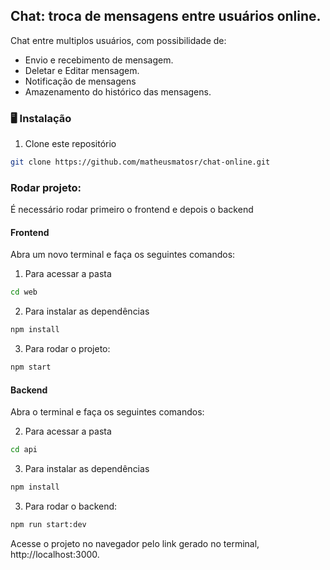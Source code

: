 ## Chat: troca de mensagens entre usuários online.

Chat entre multiplos usuários, com possibilidade de:
- Envio e recebimento de mensagem.
- Deletar e Editar mensagem.
- Notificação de mensagens
- Amazenamento do histórico das mensagens.


### 🖥️ Instalação

1. Clone este repositório
```bash
git clone https://github.com/matheusmatosr/chat-online.git
```

### Rodar projeto:

É necessário rodar primeiro o frontend e depois o backend

#### Frontend

Abra um novo terminal e faça os seguintes comandos:

1. Para acessar a pasta

```bash
cd web
```

2. Para instalar as dependências

```bash
npm install
```

3. Para rodar o projeto:

```bash
npm start
```

#### Backend

Abra o terminal e faça os seguintes comandos:

2. Para acessar a pasta

```bash
cd api
```

3. Para instalar as dependências

```bash
npm install
```

3. Para rodar o backend:

```bash
npm run start:dev
```

Acesse o projeto no navegador pelo link gerado no terminal, http://localhost:3000.
